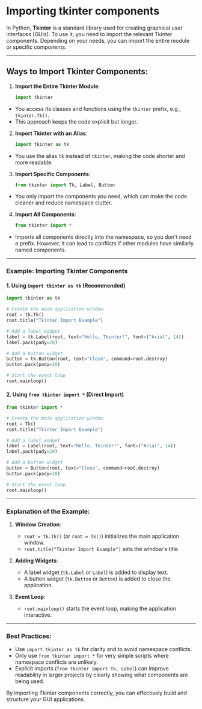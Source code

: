 # Importing tkinter components

In Python, **Tkinter** is a standard library used for creating graphical user interfaces (GUIs). To use it, you need to import the relevant Tkinter components. Depending on your needs, you can import the entire module or specific components.

---

## Ways to Import Tkinter Components:

1. **Import the Entire Tkinter Module**:

   ```python
   import tkinter
   ```

- You access its classes and functions using the `tkinter` prefix, e.g., `tkinter.Tk()`.
- This approach keeps the code explicit but longer.

2. **Import Tkinter with an Alias**:

   ```python
   import tkinter as tk
   ```

- You use the alias `tk` instead of `tkinter`, making the code shorter and more readable.

3. **Import Specific Components**:

   ```python
   from tkinter import Tk, Label, Button
   ```

- You only import the components you need, which can make the code cleaner and reduce namespace clutter.

4. **Import All Components**:

   ```python
   from tkinter import *
   ```

- Imports all components directly into the namespace, so you don't need a prefix. However, it can lead to conflicts if other modules have similarly named components.

---

### Example: Importing Tkinter Components

#### 1. Using `import tkinter as tk` (Recommended)

```python
import tkinter as tk

# Create the main application window
root = tk.Tk()
root.title("Tkinter Import Example")

# Add a label widget
label = tk.Label(root, text="Hello, Tkinter!", font=("Arial", 14))
label.pack(pady=20)

# Add a button widget
button = tk.Button(root, text="Close", command=root.destroy)
button.pack(pady=10)

# Start the event loop
root.mainloop()
```

#### 2. Using `from tkinter import *` (Direct Import)

```python
from tkinter import *

# Create the main application window
root = Tk()
root.title("Tkinter Import Example")

# Add a label widget
label = Label(root, text="Hello, Tkinter!", font=("Arial", 14))
label.pack(pady=20)

# Add a button widget
button = Button(root, text="Close", command=root.destroy)
button.pack(pady=10)

# Start the event loop
root.mainloop()
```

---

### Explanation of the Example:

1. **Window Creation**:

   - `root = tk.Tk()` (or `root = Tk()`) initializes the main application window.
   - `root.title("Tkinter Import Example")` sets the window's title.

2. **Adding Widgets**:

   - A label widget (`tk.Label` or `Label`) is added to display text.
   - A button widget (`tk.Button` or `Button`) is added to close the application.

3. **Event Loop**:
   - `root.mainloop()` starts the event loop, making the application interactive.

---

### Best Practices:

- Use `import tkinter as tk` for clarity and to avoid namespace conflicts.
- Only use `from tkinter import *` for very simple scripts where namespace conflicts are unlikely.
- Explicit imports (`from tkinter import Tk, Label`) can improve readability in larger projects by clearly showing what components are being used.

By importing Tkinter components correctly, you can effectively build and structure your GUI applications.
